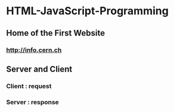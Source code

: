 # HTML-JavaScript-Programming
## Home of the First Website
### http://info.cern.ch
####
## Server and Client
### Client : request
### Server : response
